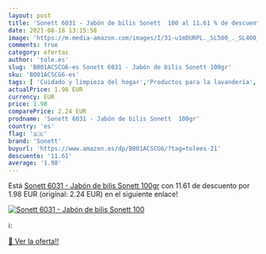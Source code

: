 ```yaml
---
layout: post
title: 'Sonett 6031 - Jabón de bilis Sonett  100 al 11.61 % de descuento'
date: 2021-08-18 13:15:58
image: 'https://m.media-amazon.com/images/I/31-u1mDURPL._SL500_._SL400_.jpg'
comments: true
category: ofertas
author: 'tole.es'
slug: 'B001ACSCG6-es Sonett 6031 - Jabón de bilis Sonett 100gr'
sku: 'B001ACSCG6-es'
tags: [ 'Cuidado y limpieza del hogar','Productos para la lavandería','Quitamanchas para textiles','Salud y cuidado personal','jabón','sonett', ]
actualPrice: 1.98 EUR
currency: EUR
price: 1.98
comparePrice: 2.24 EUR
prodname: 'Sonett 6031 - Jabón de bilis Sonett  100gr'
country: 'es'
flag: '🇪🇸'
brand: 'Sonett'
buyurl: 'https://www.amazon.es/dp/B001ACSCG6/?tag=tolees-21'
descuento: '11.61'
average: '1.98'
---
```


Está [Sonett 6031 - Jabón de bilis Sonett  100gr](https://www.amazon.es/dp/B001ACSCG6/?tag=tolees-21) con 11.61 de descuento por 1.98 EUR (original: 2.24 EUR) en el siguiente enlace!

[![Sonett 6031 - Jabón de bilis Sonett  100](https://m.media-amazon.com/images/I/31-u1mDURPL._SL500_._SL400_.jpg)](https://www.amazon.es/dp/B001ACSCG6/?tag=tolees-21)

ℹ️:


[🛒 Ver la oferta!!](https://www.amazon.es/dp/B001ACSCG6/?tag=tolees-21)
